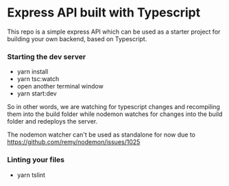 # Express API built with Typescript

This repo is a simple express API which can be used as a starter project for building your own backend, based on Typescript.

### Starting the dev server

- yarn install
- yarn tsc:watch
- open another terminal window
- yarn start:dev

So in other words, we are watching for typescript changes and recompiling them into the build folder while nodemon watches for changes into the build folder and redeploys the server.

The nodemon watcher can't be used as standalone for now due to https://github.com/remy/nodemon/issues/1025

### Linting your files

- yarn tslint
